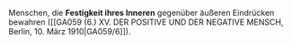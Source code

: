 
Menschen, die **Festigkeit ihres Inneren** gegenüber äußeren Eindrücken bewahren ([[GA059 (6.) XV. DER POSITIVE UND DER NEGATIVE MENSCH, Berlin, 10. März 1910|GA059/6]]).
